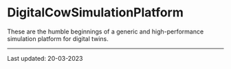 DigitalCowSimulationPlatform
============================

These are the humble beginnings of a generic and high-performance simulation 
platform for digital twins.


------------------------
Last updated: 20-03-2023
